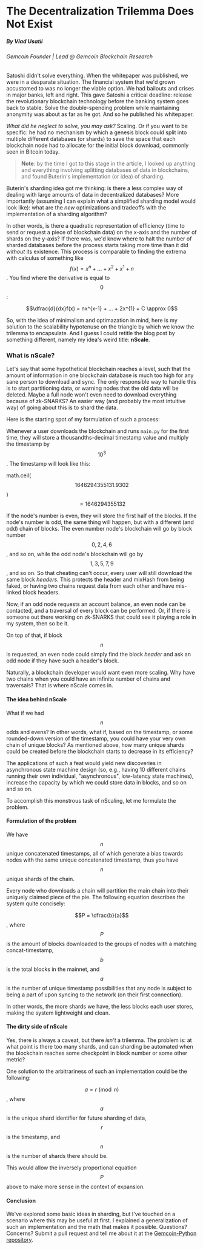 # The Decentralization Trilemma Does Not Exist

##### By Vlad Usatii
###### Gemcoin Founder | Lead @ Gemcoin Blockchain Research

Satoshi didn't solve everything. When the whitepaper was published, we were in a desparate situation. The financial system that we'd grown accustomed to was no longer the viable option. We had bailouts and crises in major banks, left and right. This gave Satoshi a critical deadline: release the revolutionary blockchain technology before the banking system goes back to stable. Solve the double-spending problem while maintaining anonymity was about as far as he got. And so he published his whitepaper.

*What did he neglect to solve, you may ask?* Scaling. Or if you want to be specific: he had no mechanism by which a genesis block could split into multiple different databases (or shards) to save the space that each blockchain node had to allocate for the initial block download, commonly seen in Bitcoin today.

>**Note**: by the time I got to this stage in the article, I looked up anything and everything involving splitting databases of data in blockchains, and found Buterin's implementation (or idea) of sharding.

Buterin's sharding idea got me thinking: is there a less complex way of dealing with large amounts of data in decentralized databases? More importantly (assuming I can explain what a simplified sharding model would look like): what are the *new* optimizations and tradeoffs with the implementation of a sharding algorithm?

In other words, is there a quadratic representation of efficiency (time to send or request a piece of blockchain data) on the x-axis and the number of shards on the y-axis? If there was, we'd know where to halt the number of sharded databases before the process starts taking more time than it did *without* its existence. This process is comparable to finding the extrema with calculus of something like $$f(x)=x^{n} + ... + x^{2}+ x^{1} + n$$. You find where the derivative is equal to $$0$$:

$$\dfrac{d}{dx}f(x) = nx^{x-1} + ... + 2x^{1} + C \approx 0$$

So, with the idea of minimalism and optimazation in mind, here is my solution to the scalability hypotenuse on the triangle by which we know the trilemma to encapsulate. And I guess I could retitle the blog post by something different, namely my idea's weird title: **nScale**.

### What is nScale?

Let's say that some hypothetical blockchain reaches a level, such that the amount of information in one blockchain database is much too high for any sane person to download and sync. The only responsible way to handle this is to start partitioning data, or warning nodes that the old data will be deleted. Maybe a full node won't even need to download everything because of zk-SNARKS? An easier way (and probably the most intuitive way) of going about this is to shard the data.

Here is the starting spot of my formulation of such a process:

Whenever a user downloads the blockchain and runs ```main.py``` for the first time, they will store a thousandths-decimal timestamp value and multiply the timestamp by $$10^{3}$$. The timestamp will look like this: 

math.ceil($$1646294355131.9302$$) $$= 1646294355132$$

If the node's number is even, they will store the first half of the blocks. If the node's number is odd, the same thing will happen, but with a different (and odd) chain of blocks. The even number node's blockchain will go by block number $$0, 2, 4, 6$$, and so on, while the odd node's blockchain will go by $$1, 3, 5, 7, 9$$, and so on. So that cheating can't occur, every user will still download the same block *headers*. This protects the header and mixHash from being faked, or having two chains request data from each other and have mis-linked block headers.

Now, if an odd node requests an account balance, an even node can be contacted, and a traversal of every block can be performed. Or, if there is someone out there working on zk-SNARKS that could see it playing a role in my system, then so be it.

On top of that, if block $$n$$ is requested, an even node could simply find the block *header* and ask an odd node if they have such a header's block.

Naturally, a blockchain developer would want even more scaling. Why have two chains when you could have an infinite number of chains and traversals? That is where nScale comes in.

#### The idea behind nScale

What if we had $$n$$ odds and evens? In other words, what if, based on the timestamp, or some rounded-down version of the timestamp, you could have your very own chain of unique blocks? As mentioned above, how many unique shards could be created before the blockchain starts to decrease in its efficiency?

The applications of such a feat would yield new discoveries in asynchronous state machine design (so, e.g., having 10 different chains running their own individual, "asynchronous", low-latency state machines), increase the capacity by which we could store data in blocks, and so on and so on.

To accomplish this monstrous task of nScaling, let me formulate the problem.

#### Formulation of the problem

We have $$n$$ unique concatenated timestamps, all of which generate a bias towards nodes with the same unique concatenated timestamp, thus you have $$n$$ unique shards of the chain.

Every node who downloads a chain will partition the main chain into their uniquely claimed piece of the pie. The following equation describes the system quite concisely:

$$P = \dfrac{b}{a}$$, where $$P$$ is the amount of blocks downloaded to the groups of nodes with a matching concat-timestamp, $$b$$ is the total blocks in the mainnet, and $$a$$ is the number of unique timestamp possibilities that any node is subject to being a part of upon syncing to the network (on their first connection).

In other words, the more shards we have, the less blocks each user stores, making the system lightweight and clean.

#### The dirty side of nScale

Yes, there is always a caveat, but there *isn't* a trilemma. The problem is: at what point is there too many shards, and can sharding be automated when the blockchain reaches some checkpoint in block number or some other metric?

One solution to the arbitrariness of such an implementation could be the following:

$$a = r \pmod{n}$$, where $$a$$ is the unique shard identifier for future sharding of data, $$r$$ is the timestamp, and $$n$$ is the number of shards there should be.

This would allow the inversely proportional equation $$P$$ above to make more sense in the context of expansion.

#### Conclusion

We've explored some basic ideas in sharding, but I've touched on a scenario where this may be useful at first. I explained a generalization of such an implementation and the math that makes it possible. Questions? Concerns? Submit a pull request and tell me about it at the [Gemcoin-Python repository](https://www.github.com/VladUsatii/gemcoin.git).




